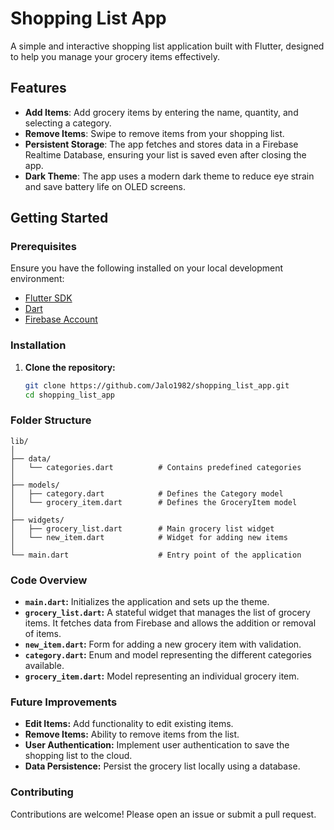 # Shopping List App

A simple and interactive shopping list application built with Flutter, designed to help you manage your grocery items effectively.

## Features

- **Add Items**: Add grocery items by entering the name, quantity, and selecting a category.
- **Remove Items**: Swipe to remove items from your shopping list.
- **Persistent Storage**: The app fetches and stores data in a Firebase Realtime Database, ensuring your list is saved even after closing the app.
- **Dark Theme**: The app uses a modern dark theme to reduce eye strain and save battery life on OLED screens.

## Getting Started

### Prerequisites

Ensure you have the following installed on your local development environment:

- [Flutter SDK](https://flutter.dev/docs/get-started/install)
- [Dart](https://dart.dev/get-dart)
- [Firebase Account](https://firebase.google.com/)

### Installation

1. **Clone the repository:**

   ```sh
   git clone https://github.com/Jalo1982/shopping_list_app.git
   cd shopping_list_app


### Folder Structure

```
lib/
│
├── data/
│   └── categories.dart          # Contains predefined categories
│
├── models/
│   ├── category.dart            # Defines the Category model
│   └── grocery_item.dart        # Defines the GroceryItem model
│
├── widgets/
│   ├── grocery_list.dart        # Main grocery list widget
│   └── new_item.dart            # Widget for adding new items
│
└── main.dart                    # Entry point of the application
```


### Code Overview

- **`main.dart`:** Initializes the application and sets up the theme.
- **`grocery_list.dart`:** A stateful widget that manages the list of grocery items. It fetches data from Firebase and allows the addition or removal of items.
- **`new_item.dart`:** Form for adding a new grocery item with validation.
- **`category.dart`:** Enum and model representing the different categories available.
- **`grocery_item.dart`:** Model representing an individual grocery item.

### Future Improvements

- **Edit Items:** Add functionality to edit existing items.
- **Remove Items:** Ability to remove items from the list.
- **User Authentication:** Implement user authentication to save the shopping list to the cloud.
- **Data Persistence:** Persist the grocery list locally using a database.

### Contributing

Contributions are welcome! Please open an issue or submit a pull request.
